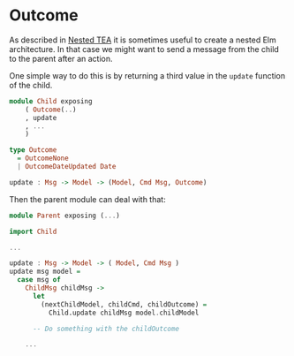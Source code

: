 # Outcome

As described in [Nested TEA](./nested-tea.html) it is sometimes useful to create a nested Elm architecture. In that case we might want to send a message from the child to the parent after an action.

One simple way to do this is by returning a third value in the `update` function of the child.

```haskell
module Child exposing
    ( Outcome(..)
    , update
    , ...
    )

type Outcome
  = OutcomeNone
  | OutcomeDateUpdated Date

update : Msg -> Model -> (Model, Cmd Msg, Outcome)
```

Then the parent module can deal with that:

```haskell
module Parent exposing (...)

import Child

...

update : Msg -> Model -> ( Model, Cmd Msg )
update msg model =
  case msg of
    ChildMsg childMsg ->
      let
        (nextChildModel, childCmd, childOutcome) =
          Child.update childMsg model.childModel

      -- Do something with the childOutcome

    ...
```

